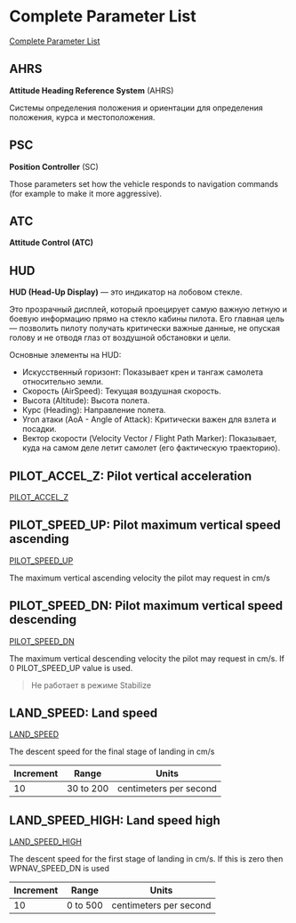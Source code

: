 # Complete Parameter List

[Complete Parameter List](https://ardupilot.org/copter/docs/parameters.html)

## AHRS

**Attitude Heading Reference System** (AHRS)

Системы определения положения и ориентации для определения положения, курса и местоположения.

## PSC

**Position Controller** (SC)

Those parameters set how the vehicle responds to navigation commands (for example to make it more aggressive).

## ATC

**Attitude Control (ATC)**

## HUD

**HUD (Head-Up Display)** — это индикатор на лобовом стекле.

Это прозрачный дисплей, который проецирует самую важную летную и боевую информацию прямо на стекло кабины пилота. Его главная цель — позволить пилоту получать критически важные данные, не опуская голову и не отводя глаз от воздушной обстановки и цели.

Основные элементы на HUD:

* Искусственный горизонт: Показывает крен и тангаж самолета относительно земли.
* Скорость (AirSpeed): Текущая воздушная скорость.
* Высота (Altitude): Высота полета.
* Курс (Heading): Направление полета.
* Угол атаки (AoA - Angle of Attack): Критически важен для взлета и посадки.
* Вектор скорости (Velocity Vector / Flight Path Marker): Показывает, куда на самом деле летит самолет (его фактическую траекторию).

## PILOT_ACCEL_Z: Pilot vertical acceleration

[PILOT_ACCEL_Z](https://ardupilot.org/copter/docs/parameters.html#pilot-accel-z-pilot-vertical-acceleration)

## PILOT_SPEED_UP: Pilot maximum vertical speed ascending

[PILOT_SPEED_UP](https://ardupilot.org/copter/docs/parameters.html#pilot-speed-up)

The maximum vertical ascending velocity the pilot may request in cm/s

## PILOT_SPEED_DN: Pilot maximum vertical speed descending

[PILOT_SPEED_DN](https://ardupilot.org/copter/docs/parameters.html#pilot-speed-dn)

The maximum vertical descending velocity the pilot may request in cm/s.  If 0 PILOT_SPEED_UP value is used.

> Не работает в режиме Stabilize

## LAND_SPEED: Land speed

[LAND_SPEED](https://ardupilot.org/copter/docs/parameters.html#land-speed-land-speed)

The descent speed for the final stage of landing in cm/s

| Increment | Range     | Units                  |
| --------- | --------- | ---------------------- |
| 10        | 30 to 200 | centimeters per second |

## LAND_SPEED_HIGH: Land speed high

[LAND_SPEED_HIGH](https://ardupilot.org/copter/docs/parameters.html#land-speed-high-land-speed-high)

The descent speed for the first stage of landing in cm/s. If this is zero then WPNAV_SPEED_DN is used

| Increment | Range    | Units                  |
| --------- | -------- | ---------------------- |
| 10        | 0 to 500 | centimeters per second |
